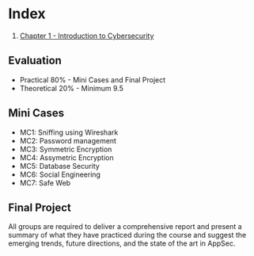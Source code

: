 # Index

1. [Chapter 1 - Introduction to Cybersecurity](chapter-1.md)

## Evaluation 
- Practical 80% - Mini Cases and Final Project
- Theoretical 20% - Minimum 9.5

## Mini Cases

- MC1: Sniffing using Wireshark
- MC2: Password management 
- MC3: Symmetric Encryption
- MC4: Assymetric Encryption
- MC5: Database Security
- MC6: Social Engineering
- MC7: Safe Web

## Final Project
All groups are required to deliver a comprehensive report and present a
summary of what they have practiced during the course and suggest the
emerging trends, future directions, and the state of the art in AppSec.